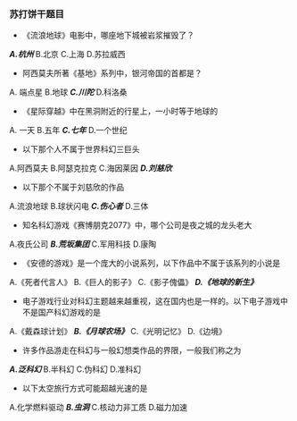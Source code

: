 ### 苏打饼干题目

- 《流浪地球》电影中，哪座地下城被岩浆摧毁了？

***A.杭州***  B.北京  C.上海  D.苏拉威西

 

- 阿西莫夫所著《基地》系列中，银河帝国的首都是？

A.  端点星  B.地球  ***C.川陀***  D.科洛桑



- 《星际穿越》中在黑洞附近的行星上，一小时等于地球的  

A.  一天  B.五年  ***C.七年***  D.一个世纪

 

- 以下那个人不属于世界科幻三巨头

A.阿西莫夫  B.阿瑟克拉克  C.海因莱因  ***D.刘慈欣***



- 以下那个不属于刘慈欣的作品

A.流浪地球  B.球状闪电  ***C.伤心者***  D.三体



- 知名科幻游戏《赛博朋克2077》中，哪个公司是夜之城的龙头老大

A.夜氏公司  ***B.荒坂集团***  C.军用科技  D.康陶



- 《安德的游戏》是一个庞大的小说系列，以下作品中不属于该系列的小说是

A.《死者代言人》  B.《巨人的影子》  C.《影子傀儡》 ***D.《地球的新生》***



- 电子游戏行业对科幻主题越来越重视，这在国内也是一样的。以下电子游戏中不是国产科幻游戏的是

A.《戴森球计划》  ***B.《月球农场》***  C.《光明记忆》  D.《边境》



- 许多作品游走在科幻与一般幻想类作品的界限，一般我们称之为

***A.泛科幻***  B.半科幻  C.伪科幻  D.准科幻

- 以下太空旅行方式可能超越光速的是

A.化学燃料驱动  ***B.虫洞***  C.核动力非工质 D.磁力加速
